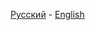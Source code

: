 [Русский](https://github.com/driversline/docs/blob/main/nginx/docs/Russian.md) - [English](https://github.com/driversline/docs/blob/main/nginx/docs/English.md)
